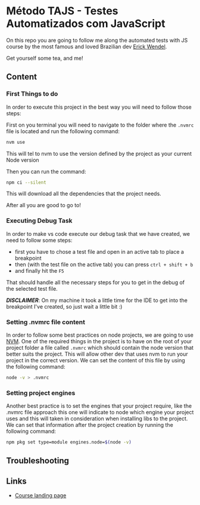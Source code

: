 # Método TAJS - Testes Automatizados com JavaScript

On this repo you are going to follow me along the automated tests with JS course by the most famous and loved Brazilian dev [Erick Wendel](https://br.linkedin.com/in/erickwendel).

Get yourself some tea, and me!

## Content

### First Things to do

In order to execute this project in the best way you will need to follow those steps:

First on you terminal you will need to navigate to the folder where the `.nvmrc` file is located and run the following command:

```bash
nvm use
```

This will tel to nvm to use the version defined by the project as your current Node version

Then you can run the command:

```bash
npm ci --silent
```

This will download all the dependencies that the project needs.

After all you are good to go to!

### Executing Debug Task

In order to make vs code execute our debug task that we have created, we need to follow some steps:

- first you have to chose a test file and open in an active tab to place a breakpoint
- then (with the test file on the active tab) you can press `ctrl + shift + b`
- and finally hit the `F5`

That should handle all the necessary steps for you to get in the debug of the selected test file.

***DISCLAIMER***: On my machine it took a little time for the IDE to get into the breakpoint I've created, so just wait a little bit :)

### Setting .nvmrc file content

In order to follow some best practices on node projects, we are going to use [NVM](https://github.com/nvm-sh/nvm). One of the required things in the project is to have on the root of your project folder a file called `.nvmrc` which should contain the node version that better suits the project. 
This will allow other dev that uses nvm to run your project in the correct version. We can set the content of this file by using the following command:

```bash
node -v > .nvmrc
```

### Setting project engines

Another best practice is to set the engines that your project require, like the .nvmrc file approach this one will indicate to node which engine your project uses and this will taken in consideration when installing libs to the project.
We can set that information after the project creation by running the following command:

```bash
npm pkg set type=module engines.node=$(node -v)
```

## Troubleshooting

## Links

- [Course landing page](https://cursos.erickwendel.com.br/metodo-tajs/matricula)